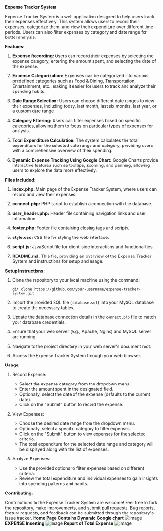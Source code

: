 **Expense Tracker System**

Expense Tracker System is a web application designed to help users track their expenses effectively. This system allows users to record their expenses, categorize them, and view their expenditure over different time periods. Users can also filter expenses by category and date range for better analysis.

**Features:**

1. **Expense Recording:** Users can record their expenses by selecting the expense category, entering the amount spent, and selecting the date of the expense.

2. **Expense Categorization:** Expenses can be categorized into various predefined categories such as Food & Dining, Transportation, Entertainment, etc., making it easier for users to track and analyze their spending habits.

3. **Date Range Selection:** Users can choose different date ranges to view their expenses, including today, last month, last six months, last year, or a custom date range.

4. **Category Filtering:** Users can filter expenses based on specific categories, allowing them to focus on particular types of expenses for analysis.

5. **Total Expenditure Calculation:** The system calculates the total expenditure for the selected date range and category, providing users with a comprehensive overview of their spending.
6. **Dynamic Expense Tracking Using Google Chart:** Google Charts provide interactive features such as tooltips, zooming, and panning, allowing users to explore the data more effectively.

**Files Included:**

1. **index.php:** Main page of the Expense Tracker System, where users can record and view their expenses.

2. **connect.php:** PHP script to establish a connection with the database.

3. **user_header.php:** Header file containing navigation links and user information.

4. **footer.php:** Footer file containing closing tags and scripts.

5. **style.css:** CSS file for styling the web interface.

6. **script.js:** JavaScript file for client-side interactions and functionalities.

7. **README.md:** This file, providing an overview of the Expense Tracker System and instructions for setup and usage.

**Setup Instructions:**

1. Clone the repository to your local machine using the command:
   ```
   git clone https://github.com/your-username/expense-tracker-system.git
   ```

2. Import the provided SQL file (`database.sql`) into your MySQL database to create the necessary tables.

3. Update the database connection details in the `connect.php` file to match your database credentials.

4. Ensure that your web server (e.g., Apache, Nginx) and MySQL server are running.

5. Navigate to the project directory in your web server's document root.

6. Access the Expense Tracker System through your web browser.

**Usage:**

1. Record Expense:
   - Select the expense category from the dropdown menu.
   - Enter the amount spent in the designated field.
   - Optionally, select the date of the expense (defaults to the current date).
   - Click on the "Submit" button to record the expense.

2. View Expenses:
   - Choose the desired date range from the dropdown menu.
   - Optionally, select a specific category to filter expenses.
   - Click on the "Submit" button to view expenses for the selected criteria.
   - The total expenditure for the selected date range and category will be displayed along with the list of expenses.

3. Analyze Expenses:
   - Use the provided options to filter expenses based on different criteria.
   - Review the total expenditure and individual expenses to gain insights into spending patterns and habits.

**Contributing:**

Contributions to the Expense Tracker System are welcome! Feel free to fork the repository, make improvements, and submit pull requests. Bug reports, feature requests, and feedback can be submitted through the repository's issue tracker.
**Home Page Contains Dynamic Google chart**
![image](https://github.com/RutuKhatal-04/Expense-Tracker-System---PHP/assets/163152502/0e1852c4-1ed5-4daf-9b72-bd9cd33cc294)
**EXPENSE Inserting**
![image](https://github.com/RutuKhatal-04/Expense-Tracker-System---PHP/assets/163152502/45727db3-b3a2-4088-9717-73d78ed38936)
**Report of Total Expense**
![image](https://github.com/RutuKhatal-04/Expense-Tracker-System---PHP/assets/163152502/593adb66-0d33-46bd-81a8-586477b363f7)


